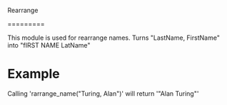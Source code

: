 Rearrange

=========

This module is used for rearrange names.
Turns "LastName, FirstName" into "fIRST NAME LatName"

# Example

Calling 'rarrange_name("Turing, Alan")' will return  '"Alan Turing"' 

